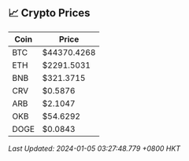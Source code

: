 ## 📈 Crypto Prices

| Coin | Price |
| ---- | ----- |
| BTC | $44370.4268 |
| ETH | $2291.5031 |
| BNB | $321.3715 |
| CRV | $0.5876 |
| ARB | $2.1047 |
| OKB | $54.6292 |
| DOGE | $0.0843 |

_Last Updated: 2024-01-05 03:27:48.779 +0800 HKT_